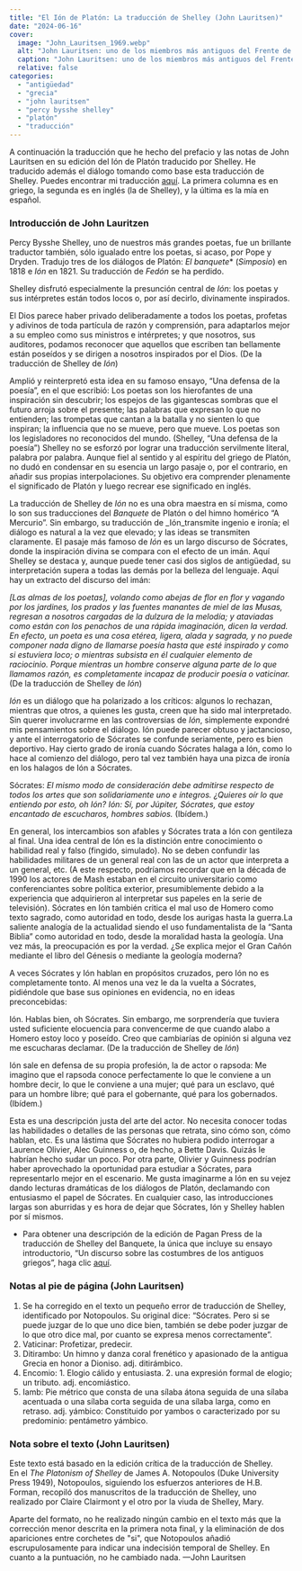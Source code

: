 ```yaml
---
title: "El Ión de Platón: La traducción de Shelley (John Lauritsen)"
date: "2024-06-16"
cover:
  image: "John_Lauritsen_1969.webp"
  alt: "John Lauritsen: uno de los miembros más antiguos del Frente de Liberación Gay y coautor del libro 'El primer movimiento por los derechos de los homosexuales: (1864-1935)'."
  caption: "John Lauritsen: uno de los miembros más antiguos del Frente de Liberación Gay y coautor del libro 'El primer movimiento por los derechos de los homosexuales: (1864-1935)'. Foto tomada de [LGBTQ History Project](https://www.lgbtqhp.org/post/john-lauritsen)."
  relative: false
categories: 
  - "antigüedad"
  - "grecia"
  - "john lauritsen"
  - "percy bysshe shelley"
  - "platón"
  - "traducción"
---
```


A continuación la traducción que he hecho del prefacio y las notas de John Lauritsen en su edición del Ión de Platón traducido por Shelley. He traducido además el diálogo tomando como base esta traducción de Shelley. Puedes encontrar mi traducción [aquí](https://docs.google.com/spreadsheets/d/e/2PACX-1vTqpCd0tBmvNoIRtVYB9va2Tb3v-884feECkHbTK64yG6ssh1mvH_WMok_cITCBiEV9b4Q44W5uLFA5/pubhtml?gid=0&single=true). La primera columna es en griego, la segunda es en inglés (la de Shelley), y la última es la mía en español.

### Introducción de John Lauritzen

Percy Bysshe Shelley, uno de nuestros más grandes poetas, fue un brillante traductor también, sólo igualado entre los poetas, si acaso, por Pope y Dryden. Tradujo tres de los diálogos de Platón: _El banquete_* (_Simposio_) en 1818 e _Ión_ en 1821. Su traducción de _Fedón_ se ha perdido.

Shelley disfrutó especialmente la presunción central de _Ión_: los poetas y sus intérpretes están todos locos o, por así decirlo, divinamente inspirados.

El Dios parece haber privado deliberadamente a todos los poetas, profetas y adivinos de toda partícula de razón y comprensión, para adaptarlos mejor a su empleo como sus ministros e intérpretes; y que nosotros, sus auditores, podamos reconocer que aquellos que escriben tan bellamente están poseídos y se dirigen a nosotros inspirados por el Dios. (De la traducción de Shelley de _Ión_)

Amplió y reinterpretó esta idea en su famoso ensayo, “Una defensa de la poesía”, en el que escribió:
Los poetas son los hierofantes de una inspiración sin descubrir; los espejos de las gigantescas sombras que el futuro arroja sobre el presente; las palabras que expresan lo que no entienden; las trompetas que cantan a la batalla y no sienten lo que inspiran; la influencia que no se mueve, pero que mueve. Los poetas son los legisladores no reconocidos del mundo. (Shelley, “Una defensa de la poesía”)
Shelley no se esforzó por lograr una traducción servilmente literal, palabra por palabra. Aunque fiel al sentido y al espíritu del griego de Platón, no dudó en condensar en su esencia un largo pasaje o, por el contrario, en añadir sus propias interpolaciones. Su objetivo era comprender plenamente el significado de Platón y luego recrear ese significado en inglés.

La traducción de Shelley de _Ión_ no es una obra maestra en sí misma, como lo son sus traducciones del _Banquete_ de Platón o del himno homérico “A Mercurio”. Sin embargo, su traducción de _Ión_transmite ingenio e ironía; el diálogo es natural a la vez que elevado; y las ideas se transmiten claramente.
El pasaje más famoso de _Ión_ es un largo discurso de Sócrates, donde la inspiración divina se compara con el efecto de un imán. Aquí Shelley se destaca y, aunque puede tener casi dos siglos de antigüedad, su interpretación supera a todas las demás por la belleza del lenguaje. Aquí hay un extracto del discurso del imán:

_[Las almas de los poetas], volando como abejas de flor en flor y vagando por los jardines, los prados y las fuentes manantes de miel de las Musas, regresan a nosotros cargadas de la dulzura de la melodía; y ataviadas como están con los penachos de una rápida imaginación, dicen la verdad. En efecto, un poeta es una cosa etérea, ligera, alada y sagrada, y no puede componer nada digno de llamarse poesía hasta que esté inspirado y como si estuviera loco; o mientras subsista en él cualquier elemento de raciocinio. Porque mientras un hombre conserve alguna parte de lo que llamamos razón, es completamente incapaz de producir poesía o vaticinar._ (De la traducción de Shelley de _Ión_)

_Ión_ es un diálogo que ha polarizado a los críticos: algunos lo rechazan, mientras que otros, a quienes les gusta, creen que ha sido mal interpretado. Sin querer involucrarme en las controversias de _Ión_, simplemente expondré mis pensamientos sobre el diálogo.
Ión puede parecer obtuso y jactancioso, y ante el interrogatorio de Sócrates se confunde seriamente, pero es bien deportivo. Hay cierto grado de ironía cuando Sócrates halaga a Ión, como lo hace al comienzo del diálogo, pero tal vez también haya una pizca de ironía en los halagos de Ión a Sócrates.

Sócrates: _El mismo modo de consideración debe admitirse respecto de todos los artes que son solidariamente uno e íntegros. ¿Quieres oír lo que entiendo por esto, oh Ión?
Ión: Sí, por Júpiter, Sócrates, que estoy encantado de escucharos, hombres sabios._ (Ibídem.)

En general, los intercambios son afables y Sócrates trata a Ión con gentileza al final.
Una idea central de Ión es la distinción entre conocimiento o habilidad real y falso (fingido, simulado). No se deben confundir las habilidades militares de un general real con las de un actor que interpreta a un general, etc. (A este respecto, podríamos recordar que en la década de 1990 los actores de Mash estaban en el circuito universitario como conferenciantes sobre política exterior, presumiblemente debido a la experiencia que adquirieron al interpretar sus papeles en la serie de televisión).
Sócrates en Ión también critica el mal uso de Homero como texto sagrado, como autoridad en todo, desde los aurigas hasta la guerra.La saliente analogía de la actualidad siendo el uso fundamentalista de la “Santa Biblia” como autoridad en todo, desde la moralidad hasta la geología. Una vez más, la preocupación es por la verdad. ¿Se explica mejor el Gran Cañón mediante el libro del Génesis o mediante la geología moderna?

A veces Sócrates y Ión hablan en propósitos cruzados, pero Ión no es completamente tonto. Al menos una vez le da la vuelta a Sócrates, pidiéndole que base sus opiniones en evidencia, no en ideas preconcebidas:

Ión. Hablas bien, oh Sócrates. Sin embargo, me sorprendería que tuviera usted suficiente elocuencia para convencerme de que cuando alabo a Homero estoy loco y poseído. Creo que cambiarías de opinión si alguna vez me escucharas declamar. (De la traducción de Shelley de _Ión_)

Ión sale en defensa de su propia profesión, la de actor o rapsoda:
Me imagino que el rapsoda conoce perfectamente lo que le conviene a un hombre decir, lo que le conviene a una mujer; qué para un esclavo, qué para un hombre libre; qué para el gobernante, qué para los gobernados. (Ibídem.)

Esta es una descripción justa del arte del actor. No necesita conocer todas las habilidades o detalles de las personas que retrata, sino cómo son, cómo hablan, etc. Es una lástima que Sócrates no hubiera podido interrogar a Laurence Olivier, Alec Guinness o, de hecho, a Bette Davis. Quizás le habrían hecho sudar un poco. Por otra parte, Olivier y Guinness podrían haber aprovechado la oportunidad para estudiar a Sócrates, para representarlo mejor en el escenario. Me gusta imaginarme a Ión en su vejez dando lecturas dramáticas de los diálogos de Platón, declamando con entusiasmo el papel de Sócrates.
En cualquier caso, las introducciones largas son aburridas y es hora de dejar que Sócrates, Ión y Shelley hablen por sí mismos.

* Para obtener una descripción de la edición de Pagan Press de la traducción de Shelley del Banquete, la única que incluye su ensayo introductorio, “Un discurso sobre las costumbres de los antiguos griegos”, haga clic [aquí](http://paganpressbooks.com/BOOKLIST.HTM).

### Notas al pie de página (John Lauritsen)

1. Se ha corregido en el texto un pequeño error de traducción de Shelley, identificado por Notopoulos. Su original dice: “Sócrates. Pero si se puede juzgar de lo que uno dice bien, también se debe poder juzgar de lo que otro dice mal, por cuanto se expresa menos correctamente”.
2. Vaticinar: Profetizar, predecir. 
3. Ditirambo: Un himno y danza coral frenético y apasionado de la antigua Grecia en honor a Dioniso. adj. ditirámbico. 
4. Encomio: 1. Elogio cálido y entusiasta. 2. una expresión formal de elogio; un tributo. adj. encomiástico. 
5. Iamb: Pie métrico que consta de una sílaba átona seguida de una sílaba acentuada o una sílaba corta seguida de una sílaba larga, como en retraso. adj. yámbico: Constituido por yambos o caracterizado por su predominio: pentámetro yámbico. 

### Nota sobre el texto (John Lauritsen)  
  
Este texto está basado en la edición crítica de la traducción de Shelley.  
En el _The Platonism of Shelley_ de James A. Notopoulos (Duke University Press 1949), Notopoulos, siguiendo los esfuerzos anteriores de H.B. Forman, recopiló dos manuscritos de la traducción de Shelley, uno realizado por Claire Clairmont y el otro por la viuda de Shelley, Mary.

Aparte del formato, no he realizado ningún cambio en el texto más que la corrección menor descrita en la primera nota final, y la eliminación de dos apariciones entre corchetes de "si", que Notopoulos añadió escrupulosamente para indicar una indecisión temporal de Shelley. En cuanto a la puntuación, no he cambiado nada. —John Lauritsen